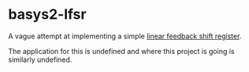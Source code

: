 # basys2-lfsr

A vague attempt at implementing a simple [linear feedback shift register](https://en.wikipedia.org/wiki/Linear_feedback_shift_register).

The application for this is undefined and where this project is going is similarly undefined.
